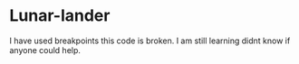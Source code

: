# Lunar-lander
I have used breakpoints this code is broken. I am still learning didnt know if anyone could help.
